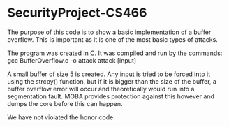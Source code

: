 # SecurityProject-CS466

The purpose of this code is to show a basic implementation of a buffer overflow. This is important as it is one of the most basic types of attacks.

The program was created in C. It was compiled and run by the commands:
gcc BufferOverflow.c -o attack
attack [input]

A small buffer of size 5 is created. Any input is tried to be forced into it using the strcpy() function, but if it is bigger than the size of the buffer, a buffer overflow error will occur and theoretically would run into a segmentation fault. MOBA provides protection against this however and dumps the core before this can happen.

We have not violated the honor code.
